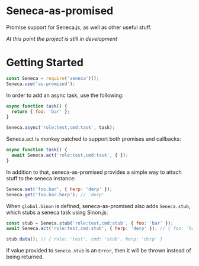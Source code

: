 # Seneca-as-promised
Promise support for Seneca.js, as well as other useful stuff.

*At this point the project is still in development*

# Getting Started

```js
const Seneca = require('seneca')();
Seneca.use('as-promised');
```

In order to add an async task, use the following:

```js
async function task() {
  return { foo: 'bar' };
}

Seneca.async('role:test,cmd:task', task);
```

Seneca.act is monkey patched to support both promises and callbacks:

```js
async function task() {
  await Seneca.act('role:test,cmd:task', { });
}
```

In addition to that, seneca-as-promised provides a simple way to attach stuff to the seneca instance:

```js
Seneca.set('foo.bar', { herp: 'derp' });
Seneca.get('foo.bar.herp'); // 'derp'
```

When `global.Sinon` is defined, seneca-as-promised also adds `Seneca.stub`, which stubs a seneca task using Sinon.js:

```js
const stub = Seneca.stub('role:test,cmd:stub', { foo: 'bar' });
await Seneca.act('role:test,cmd:stub', { herp: 'derp' }); // { foo: 'bar' }

stub.data(); // { role: 'test', cmd: 'stub', herp: 'derp' }
```

If value provided to `Seneca.stub` is an `Error`, then it will be thrown instead
of being returned.
